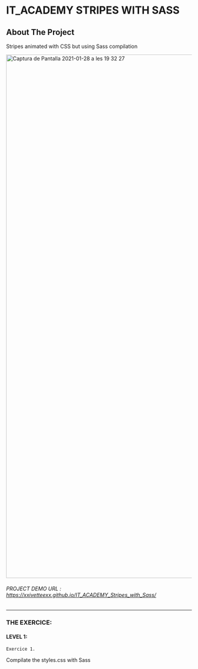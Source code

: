 # IT_ACADEMY STRIPES WITH SASS


<!-- ABOUT THE PROJECT -->
## About The Project
Stripes animated with CSS but using Sass compilation
 

<img width="1416" alt="Captura de Pantalla 2021-01-28 a les 19 32 27" src="https://user-images.githubusercontent.com/48102806/106182762-986e6c80-619f-11eb-8e54-71f22cf8c88e.png">



###### PROJECT DEMO URL : https://xxivetteexx.github.io/IT_ACADEMY_Stripes_with_Sass/
<hr>

### THE EXERCICE:

#### LEVEL 1:

```Exercice 1.```

Compilate the styles.css with Sass
